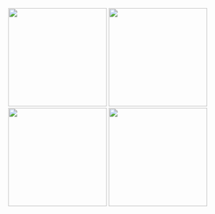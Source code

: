 
<img src="https://github.com/ylcnglygl/MovieCase/assets/45332821/52f502b9-61a3-4df9-85ba-558ddd2a1364" width="200" />
<img src="https://github.com/ylcnglygl/MovieCase/assets/45332821/b923d4b8-d76f-4781-b693-f9968ec55774" width="200" />
<img src="https://github.com/ylcnglygl/MovieCase/assets/45332821/ab537fe8-2ab2-4016-88f9-9e9050fc0530" width="200" />
<img src="https://github.com/ylcnglygl/MovieCase/assets/45332821/699f3b6f-1685-489a-b14c-99fce21dbe61" width="200" />

